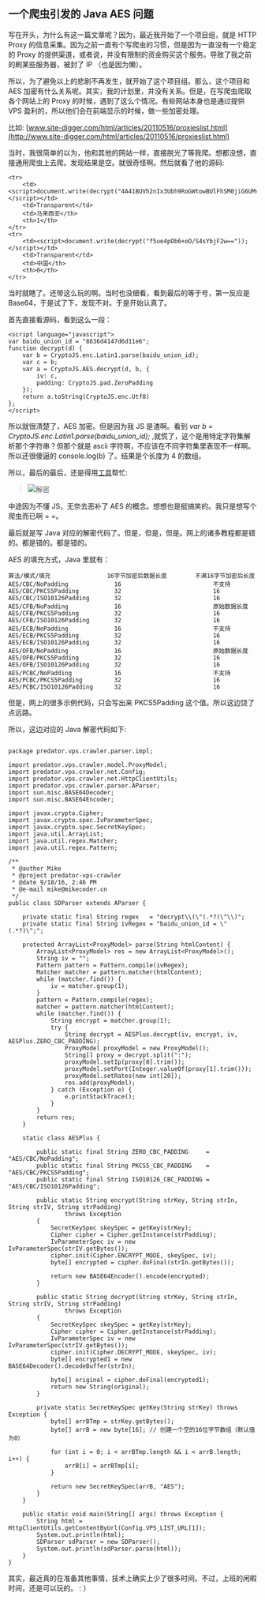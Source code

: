 一个爬虫引发的 Java AES 问题
---

写在开头，为什么有这一篇文章呢？因为，最近我开始了一个项目组，就是 HTTP Proxy 的信息采集。因为之前一直有个写爬虫的习惯，但是因为一直没有一个稳定的 Proxy 的提供渠道，或者说，并没有限制的资金购买这个服务。导致了我之前的刷某些服务器，被封了 IP （也是因为懒）。

所以，为了避免以上的悲剧不再发生，就开始了这个项目组。那么，这个项目和 AES 加密有什么关系呢。其实，我的计划里，并没有关系。但是，在写爬虫爬取各个网站上的 Proxy 的时候，遇到了这么个情况。有些网站本身也是通过提供 VPS 盈利的，所以他们会在前端显示的时候，做一些加密处理。

比如: [www.site-digger.com/html/articles/20110516/proxieslist.html](http://www.site-digger.com/html/articles/20110516/proxieslist.html)

当时，我很简单的以为，他和其他的网站一样，直接脱光了等我爬。想都没想，直接通用爬虫上去爬。发现结果是空。就很奇怪啊。然后就看了他的源码:

```
<tr>
    <td><script>document.write(decrypt("4A41BUVh2nIx3Ubh9RoGWtowBUlFhSM0jiG6UMvLR68="));</script></td>
    <td>Transparent</td>
    <td>马来西亚</th>
    <th>1</th>
</tr>
<tr>
    <td><script>document.write(decrypt("f5ue4pOb6+oO/S4sYbjF2w=="));</script></td>
    <td>Transparent</td>
    <td>中国</th>
    <th>0</th>
</tr>
```

当时就瞎了。还带这么玩的啊。当时也没细看，看到最后的等于号，第一反应是 Base64，于是试了下，发现不对。于是开始认真了。

首先直接看源码，看到这么一段：
```
<script language="javascript">
var baidu_union_id = "8636d4147d6d11e6";
function decrypt(d) {
    var b = CryptoJS.enc.Latin1.parse(baidu_union_id);
    var c = b;
    var a = CryptoJS.AES.decrypt(d, b, {
        iv: c,
        padding: CryptoJS.pad.ZeroPadding
    });
    return a.toString(CryptoJS.enc.Utf8)
};
</script>
```

所以就很清楚了，AES 加密。但是因为我 JS 是渣啊。看到 *var b = CryptoJS.enc.Latin1.parse(baidu_union_id);* ,就慌了，这个是用特定字符集解析那个字符串？但那个就是 ascii 字符啊，不应该在不同字符集里表现不一样啊。所以还很傻逼的 console.log(b) 了。结果是个长度为 4 的数组。

所以，最后的最后，还是得用[工具](https://blog.zhengxianjun.com/online-tool/crypto/aes/)帮忙:
> ![解密](./images/decrypt-1.png)

中途因为不懂 JS，无奈去恶补了 AES 的概念。想想也是挺搞笑的。我只是想写个爬虫而已啊 = =。

最后就是写 Java 对应的解密代码了。但是，但是，但是。网上的诸多教程都是错的。都是错的。都是错的。

AES 的填充方式，Java 里就有：

```
算法/模式/填充                16字节加密后数据长度        不满16字节加密后长度
AES/CBC/NoPadding             16                          不支持
AES/CBC/PKCS5Padding          32                          16
AES/CBC/ISO10126Padding       32                          16
AES/CFB/NoPadding             16                          原始数据长度
AES/CFB/PKCS5Padding          32                          16
AES/CFB/ISO10126Padding       32                          16
AES/ECB/NoPadding             16                          不支持
AES/ECB/PKCS5Padding          32                          16
AES/ECB/ISO10126Padding       32                          16
AES/OFB/NoPadding             16                          原始数据长度
AES/OFB/PKCS5Padding          32                          16
AES/OFB/ISO10126Padding       32                          16
AES/PCBC/NoPadding            16                          不支持
AES/PCBC/PKCS5Padding         32                          16
AES/PCBC/ISO10126Padding      32                          16
```

但是，网上的很多示例代码，只会写出来 PKCS5Padding 这个值。所以这边饶了点远路。

所以，这边对应的 Java 解密代码如下:

```

package predator.vps.crawler.parser.impl;

import predator.vps.crawler.model.ProxyModel;
import predator.vps.crawler.net.Config;
import predator.vps.crawler.net.HttpClientUtils;
import predator.vps.crawler.parser.AParser;
import sun.misc.BASE64Decoder;
import sun.misc.BASE64Encoder;

import javax.crypto.Cipher;
import javax.crypto.spec.IvParameterSpec;
import javax.crypto.spec.SecretKeySpec;
import java.util.ArrayList;
import java.util.regex.Matcher;
import java.util.regex.Pattern;

/**
 * @author Mike
 * @project predator-vps-crawler
 * @date 9/18/16, 2:46 PM
 * @e-mail mike@mikecoder.cn
 */
public class SDParser extends AParser {

    private static final String regex   = "decrypt\\(\"(.*?)\"\\)";
    private static final String ivRegex = "baidu_union_id = \"(.*?)\";";

    protected ArrayList<ProxyModel> parse(String htmlContent) {
        ArrayList<ProxyModel> res = new ArrayList<ProxyModel>();
        String iv = "";
        Pattern pattern = Pattern.compile(ivRegex);
        Matcher matcher = pattern.matcher(htmlContent);
        while (matcher.find()) {
            iv = matcher.group(1);
        }
        pattern = Pattern.compile(regex);
        matcher = pattern.matcher(htmlContent);
        while (matcher.find()) {
            String encrypt = matcher.group(1);
            try {
                String decrypt = AESPlus.decrypt(iv, encrypt, iv, AESPlus.ZERO_CBC_PADDING);
                ProxyModel proxyModel = new ProxyModel();
                String[] proxy = decrypt.split(":");
                proxyModel.setIp(proxy[0].trim());
                proxyModel.setPort(Integer.valueOf(proxy[1].trim()));
                proxyModel.setRates(new int[20]);
                res.add(proxyModel);
            } catch (Exception e) {
                e.printStackTrace();
            }
        }
        return res;
    }

    static class AESPlus {

        public static final String ZERO_CBC_PADDING     = "AES/CBC/NoPadding";
        public static final String PKCS5_CBC_PADDING    = "AES/CBC/PKCS5Padding";
        public static final String ISO10126_CBC_PADDING = "AES/CBC/ISO10126Padding";

        public static String encrypt(String strKey, String strIn, String strIV, String strPadding)
                throws Exception
        {
            SecretKeySpec skeySpec = getKey(strKey);
            Cipher cipher = Cipher.getInstance(strPadding);
            IvParameterSpec iv = new IvParameterSpec(strIV.getBytes());
            cipher.init(Cipher.ENCRYPT_MODE, skeySpec, iv);
            byte[] encrypted = cipher.doFinal(strIn.getBytes());

            return new BASE64Encoder().encode(encrypted);
        }

        public static String decrypt(String strKey, String strIn, String strIV, String strPadding)
                throws Exception
        {
            SecretKeySpec skeySpec = getKey(strKey);
            Cipher cipher = Cipher.getInstance(strPadding);
            IvParameterSpec iv = new IvParameterSpec(strIV.getBytes());
            cipher.init(Cipher.DECRYPT_MODE, skeySpec, iv);
            byte[] encrypted1 = new BASE64Decoder().decodeBuffer(strIn);

            byte[] original = cipher.doFinal(encrypted1);
            return new String(original);
        }

        private static SecretKeySpec getKey(String strKey) throws Exception {
            byte[] arrBTmp = strKey.getBytes();
            byte[] arrB = new byte[16]; // 创建一个空的16位字节数组（默认值为0）

            for (int i = 0; i < arrBTmp.length && i < arrB.length; i++) {
                arrB[i] = arrBTmp[i];
            }

            return new SecretKeySpec(arrB, "AES");
        }
    }

    public static void main(String[] args) throws Exception {
        String html = HttpClientUtils.getContentByUrl(Config.VPS_LIST_URL[1]);
        System.out.println(html);
        SDParser sdParser = new SDParser();
        System.out.println(sdParser.parse(html));
    }
}
```

其实，最近真的在准备其他事情，技术上确实上少了很多时间。不过，上班的闲暇时间，还是可以玩的。 : ）
